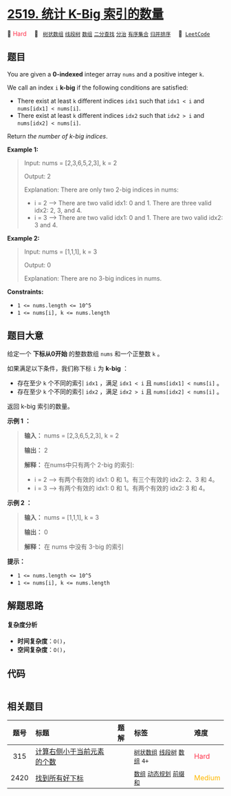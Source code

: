 # [2519. 统计 K-Big 索引的数量](https://leetcode.com/problems/count-the-number-of-k-big-indices)

🔴 <font color=#ff334b>Hard</font>&emsp; 🔖&ensp; [`树状数组`](/tag/binary-indexed-tree.md) [`线段树`](/tag/segment-tree.md) [`数组`](/tag/array.md) [`二分查找`](/tag/binary-search.md) [`分治`](/tag/divide-and-conquer.md) [`有序集合`](/tag/ordered-set.md) [`归并排序`](/tag/merge-sort.md)&emsp; 🔗&ensp;[`LeetCode`](https://leetcode.com/problems/count-the-number-of-k-big-indices)

## 题目

You are given a **0-indexed** integer array `nums` and a positive integer `k`.

We call an index `i` **k-big** if the following conditions are satisfied:

  * There exist at least `k` different indices `idx1` such that `idx1 < i` and `nums[idx1] < nums[i]`.
  * There exist at least `k` different indices `idx2` such that `idx2 > i` and `nums[idx2] < nums[i]`.

Return _the number of k-big indices_.



**Example 1:**

> Input: nums = [2,3,6,5,2,3], k = 2
> 
> Output: 2
> 
> Explanation: There are only two 2-big indices in nums:
> - i = 2 --> There are two valid idx1: 0 and 1. There are three valid idx2: 2, 3, and 4.
> - i = 3 --> There are two valid idx1: 0 and 1. There are two valid idx2: 3 and 4.

**Example 2:**

> Input: nums = [1,1,1], k = 3
> 
> Output: 0
> 
> Explanation: There are no 3-big indices in nums.

**Constraints:**

  * `1 <= nums.length <= 10^5`
  * `1 <= nums[i], k <= nums.length`


## 题目大意

给定一个 **下标从0开始** 的整数数组 `nums` 和一个正整数 `k` 。

如果满足以下条件，我们称下标 `i` 为 **k-big** ：

  * 存在至少 `k` 个不同的索引 `idx1` ，满足 `idx1 < i` 且 `nums[idx1] < nums[i]` 。
  * 存在至少 `k` 个不同的索引 `idx2` ，满足 `idx2 > i` 且 `nums[idx2] < nums[i]` 。

返回 k-big 索引的数量。



**示例 1 ：**

> 
> 
> 
> 
> 
> **输入：** nums = [2,3,6,5,2,3], k = 2
> 
> **输出：** 2
> 
> **解释：** 在nums中只有两个 2-big 的索引:
> - i = 2 --> 有两个有效的 idx1: 0 和 1。有三个有效的 idx2: 2、3 和 4。
> - i = 3 --> 有两个有效的 idx1: 0 和 1。有两个有效的 idx2: 3 和 4。

**示例 2 ：**

> 
> 
> 
> 
> 
> **输入：** nums = [1,1,1], k = 3
> 
> **输出：** 0
> 
> **解释：** 在 nums 中没有 3-big 的索引
> 
> 



**提示：**

  * `1 <= nums.length <= 10^5`
  * `1 <= nums[i], k <= nums.length`


## 解题思路

#### 复杂度分析

- **时间复杂度**：`O()`，
- **空间复杂度**：`O()`，

## 代码

```javascript

```

## 相关题目

<!-- prettier-ignore -->
| 题号 | 标题 | 题解 | 标签 | 难度 |
| :------: | :------ | :------: | :------ | :------ |
| 315 | [计算右侧小于当前元素的个数](https://leetcode.com/problems/count-of-smaller-numbers-after-self) |  |  [`树状数组`](/tag/binary-indexed-tree.md) [`线段树`](/tag/segment-tree.md) [`数组`](/tag/array.md) `4+` | <font color=#ff334b>Hard</font> |
| 2420 | [找到所有好下标](https://leetcode.com/problems/find-all-good-indices) |  |  [`数组`](/tag/array.md) [`动态规划`](/tag/dynamic-programming.md) [`前缀和`](/tag/prefix-sum.md) | <font color=#ffb800>Medium</font> |